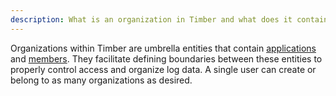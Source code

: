 ```yaml
---
description: What is an organization in Timber and what does it contain?
---
```

Organizations within Timber are umbrella entities that contain [applications](/concepts/applications) and [members](/guides/app/team-members-and-access). They facilitate defining boundaries between these entities to properly control access and organize log data. A single user can create or belong to as many organizations as desired.
